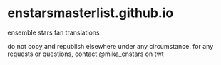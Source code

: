 # enstarsmasterlist.github.io
ensemble stars fan translations

do not copy and republish elsewhere under any circumstance.
for any requests or questions, contact @mika_enstars on twt
